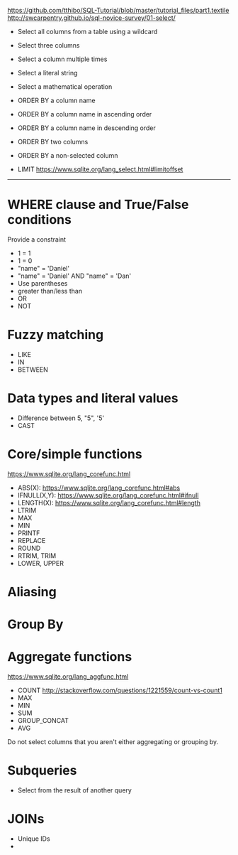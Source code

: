 https://github.com/tthibo/SQL-Tutorial/blob/master/tutorial_files/part1.textile
http://swcarpentry.github.io/sql-novice-survey/01-select/


- Select all columns from a table using a wildcard
- Select three columns
- Select a column multiple times
- Select a literal string
- Select a mathematical operation

- ORDER BY a column name
- ORDER BY a column name in ascending order
- ORDER BY a column name in descending order
- ORDER BY two columns
- ORDER BY a non-selected column

- LIMIT https://www.sqlite.org/lang_select.html#limitoffset

--------------

# WHERE clause and True/False conditions

Provide a constraint

- 1 = 1
- 1 = 0
- "name" = 'Daniel'
- "name" = 'Daniel' AND "name" = 'Dan'
- Use parentheses
- greater than/less than
- OR
- NOT

# Fuzzy matching

- LIKE
- IN
- BETWEEN


# Data types and literal values

- Difference between 5, "5", '5'
- CAST

# Core/simple functions

https://www.sqlite.org/lang_corefunc.html

- ABS(X): https://www.sqlite.org/lang_corefunc.html#abs
- IFNULL(X,Y): https://www.sqlite.org/lang_corefunc.html#ifnull
- LENGTH(X): https://www.sqlite.org/lang_corefunc.html#length
- LTRIM
- MAX
- MIN
- PRINTF
- REPLACE
- ROUND
- RTRIM, TRIM
- LOWER, UPPER

# Aliasing


# Group By
# Aggregate functions
https://www.sqlite.org/lang_aggfunc.html

- COUNT http://stackoverflow.com/questions/1221559/count-vs-count1
- MAX
- MIN
- SUM
- GROUP_CONCAT
- AVG

Do not select columns that you aren't either aggregating or grouping by.


# Subqueries

- Select from the result of another query

# JOINs

- Unique IDs
- 

